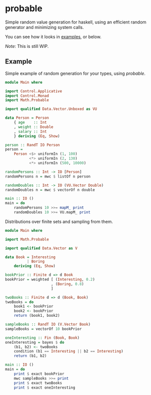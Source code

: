 probable
========

Simple random value generation for haskell, using an efficient
random generator and minimizing system calls.

You can see how it looks in [examples](https://github.com/alpmestan/probable/tree/master/examples), or below.

_Note_: This is still WIP.

## Example

Simple example of random generation for your types, using _probable_.

``` haskell
module Main where

import Control.Applicative
import Control.Monad
import Math.Probable

import qualified Data.Vector.Unboxed as VU

data Person = Person 
    { age    :: Int
    , weight :: Double
    , salary :: Int
    } deriving (Eq, Show)

person :: RandT IO Person
person = 
    Person <$> uniformIn (1, 100)
           <*> uniformIn (2, 130)
           <*> uniformIn (500, 10000)

randomPersons :: Int -> IO [Person]
randomPersons n = mwc $ listOf n person

randomDoubles :: Int -> IO (VU.Vector Double)
randomDoubles n = mwc $ vectorOf n double

main :: IO ()
main = do
	randomPersons 10 >>= mapM_ print
	randomDoubles 10 >>= VU.mapM_ print
```

Distributions over finite sets and sampling from them.

``` haskell
module Main where

import Math.Probable

import qualified Data.Vector as V

data Book = Interesting 
		  | Boring
	deriving (Eq, Show)

bookPrior :: Finite d => d Book
bookPrior = weighted [ (Interesting, 0.2) 
					 , (Boring, 0.8) 
					 ]

twoBooks :: Finite d => d (Book, Book)
twoBooks = do
	book1 <- bookPrior
	book2 <- bookPrior
	return (book1, book2)

sampleBooks :: RandT IO (V.Vector Book)
sampleBooks = vectorOf 10 bookPrior

oneInteresting :: Fin (Book, Book)
oneInteresting = bayes $ do
	(b1, b2) <- twoBooks
	condition (b1 == Interesting || b2 == Interesting)
	return (b1, b2)

main :: IO ()
main = do
	print $ exact bookPrior
	mwc sampleBooks >>= print
	print $ exact twoBooks
	print $ exact oneInteresting
```